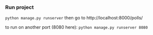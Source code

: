 ### Run project
`python manage.py runserver`
then go to http://localhost:8000/polls/

to run on another port (8080 here): `python manage.py runserver 8080`